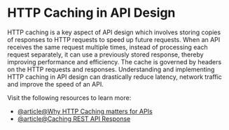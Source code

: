 # HTTP Caching in API Design

HTTP caching is a key aspect of API design which involves storing copies of responses to HTTP requests to speed up future requests. When an API receives the same request multiple times, instead of processing each request separately, it can use a previously stored response, thereby improving performance and efficiency. The cache is governed by headers on the HTTP requests and responses. Understanding and implementing HTTP caching in API design can drastically reduce latency, network traffic and improve the speed of an API.

Visit the following resources to learn more:

- [@article@Why HTTP Caching matters for APIs](https://thenewstack.io/why-http-caching-matters-for-apis/)
- [@article@Caching REST API Response](https://restfulapi.net/caching/)